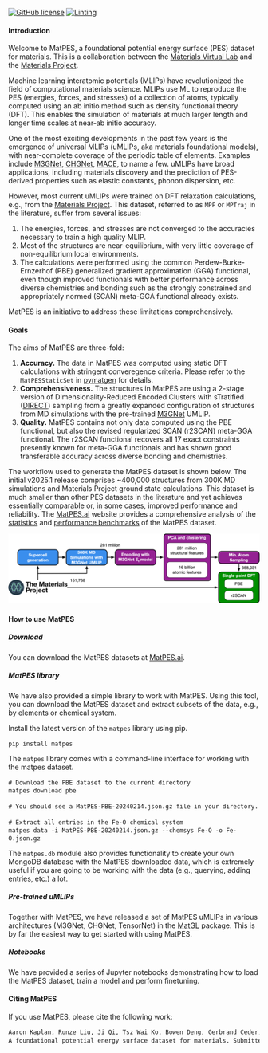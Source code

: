 [![GitHub license](https://img.shields.io/github/license/materialsvirtuallab/matpes)](https://github.com/materialsvirtuallab/matpes/blob/main/LICENSE)
[![Linting](https://github.com/materialsvirtuallab/matpes/workflows/Linting/badge.svg)](https://github.com/materialsvirtuallab/matpes/workflows/Linting/badge.svg)

#### Introduction

Welcome to MatPES, a foundational potential energy surface (PES) dataset for materials. This is a collaboration between
the [Materials Virtual Lab] and the [Materials Project].

Machine learning interatomic potentials (MLIPs) have revolutionized the field of computational materials science.
MLIPs use ML to reproduce the PES (energies, forces, and stresses) of a collection of atoms, typically computed
using an ab initio method such as density functional theory (DFT).
This enables the simulation of materials at much larger length and longer time scales at near-ab initio accuracy.

One of the most exciting developments in the past few years is the emergence of universal MLIPs (uMLIPs, aka materials
foundational models), with near-complete coverage of the periodic table of elements. Examples include [M3GNet],
[CHGNet], [MACE], to name a few. uMLIPs have broad applications, including materials discovery and the
prediction of PES-derived properties such as elastic constants, phonon dispersion, etc.

However, most current uMLIPs were trained on DFT relaxation calculations, e.g., from the [Materials Project].
This dataset, referred to as `MPF` or `MPTraj` in the literature, suffer from several issues:

1. The energies, forces, and stresses are not converged to the accuracies necessary to train a high quality MLIP.
2. Most of the structures are near-equilibrium, with very little coverage of non-equilibrium local environments.
3. The calculations were performed using the common Perdew-Burke-Ernzerhof (PBE) generalized gradient approximation
   (GGA) functional, even though improved functionals with better performance across diverse chemistries and bonding
   such as the strongly constrained and appropriately normed (SCAN) meta-GGA functional already exists.

MatPES is an initiative to address these limitations comprehensively.

#### Goals

The aims of MatPES are three-fold:

1. **Accuracy.** The data in MatPES was computed using static DFT calculations with stringent converegence criteria.
   Please refer to the `MatPESStaticSet` in [pymatgen] for details.
2. **Comprehensiveness.** The structures in MatPES are using a 2-stage version of DImensionality-Reduced
   Encoded Clusters with sTratified ([DIRECT]) sampling from a greatly expanded configuration of structures from MD
   simulations with the pre-trained [M3GNet] UMLIP.
3. **Quality.** MatPES contains not only data computed using the PBE functional, but also the revised regularized SCAN
   (r2SCAN) meta-GGA functional. The r2SCAN functional recovers all 17 exact constraints presently known for
   meta-GGA functionals and has shown good transferable accuracy across diverse bonding and chemistries.

The workflow used to generate the MatPES dataset is shown below. The initial v2025.1 release comprises ~400,000
structures from 300K MD simulations and Materials Project ground state calculations. This dataset is much smaller
than other PES datasets in the literature and yet achieves essentially comparable or, in some cases, improved
performance and reliability. The [MatPES.ai] website provides a comprehensive analysis of the
[statistics](http://matpes.ai/explorer) and [performance benchmarks](http://matpes.ai/benchmarks) of the MatPES
dataset.

![matpes_workflow](assets/MatPES_workflow.png)

#### How to use MatPES

##### Download

You can download the MatPES datasets at [MatPES.ai].

##### MatPES library

We have also provided a simple library to work with MatPES. Using this tool, you can download the MatPES dataset
and extract subsets of the data, e.g., by elements or chemical system.

Install the latest version of the `matpes` library using pip.

```shell
pip install matpes
```

The `matpes` library comes with a command-line interface for working with the matpes dataset.

```shell
# Download the PBE dataset to the current directory
matpes download pbe

# You should see a MatPES-PBE-20240214.json.gz file in your directory.

# Extract all entries in the Fe-O chemical system
matpes data -i MatPES-PBE-20240214.json.gz --chemsys Fe-O -o Fe-O.json.gz
```

The `matpes.db` module also provides functionality to create your own MongoDB database with the MatPES downloaded data,
which is extremely useful if you are going to be working with the data (e.g., querying, adding entries, etc.) a lot.

##### Pre-trained uMLIPs

Together with MatPES, we have released a set of MatPES uMLIPs in various architectures (M3GNet, CHGNet, TensorNet) in
the [MatGL] package. This is by far the easiest way to get started with using MatPES.

##### Notebooks

We have provided a series of Jupyter notebooks demonstrating how to load the MatPES dataset, train a model and perform
finetuning.

#### Citing MatPES

If you use MatPES, please cite the following work:

```txt
Aaron Kaplan, Runze Liu, Ji Qi, Tsz Wai Ko, Bowen Deng, Gerbrand Ceder, Kristin A. Persson, Shyue Ping Ong.
A foundational potential energy surface dataset for materials. Submitted.
```

[Materials Virtual Lab]: http://materialsvirtuallab.org
[pymatgen]: https://pymatgen.org
[Materials Project]: https://materialsproject.org
[MatGL]: https://matgl.ai
[M3GNet]: http://dx.doi.org/10.1038/s43588-022-00349-3
[CHGNet]: http://doi.org/10.1038/s42256-023-00716-3
[MACE]: https://proceedings.neurips.cc/paper_files/paper/2022/hash/4a36c3c51af11ed9f34615b81edb5bbc-Abstract-Conference.html
[DIRECT]: https//doi.org/10.1038/s41524-024-01227-4
[MatPES.ai]: https://matpes.ai

